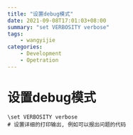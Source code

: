 ```yaml
---
title: "设置debug模式"
date: 2021-09-08T17:01:03+08:00
summary: "set VERBOSITY verbose"
tags:
    - wangyijie
categories:
    - Development
    - Opetration
---
```

# 设置debug模式
    \set VERBOSITY verbose
    # 设置详细的打印输出, 例如可以报出问题的代码
